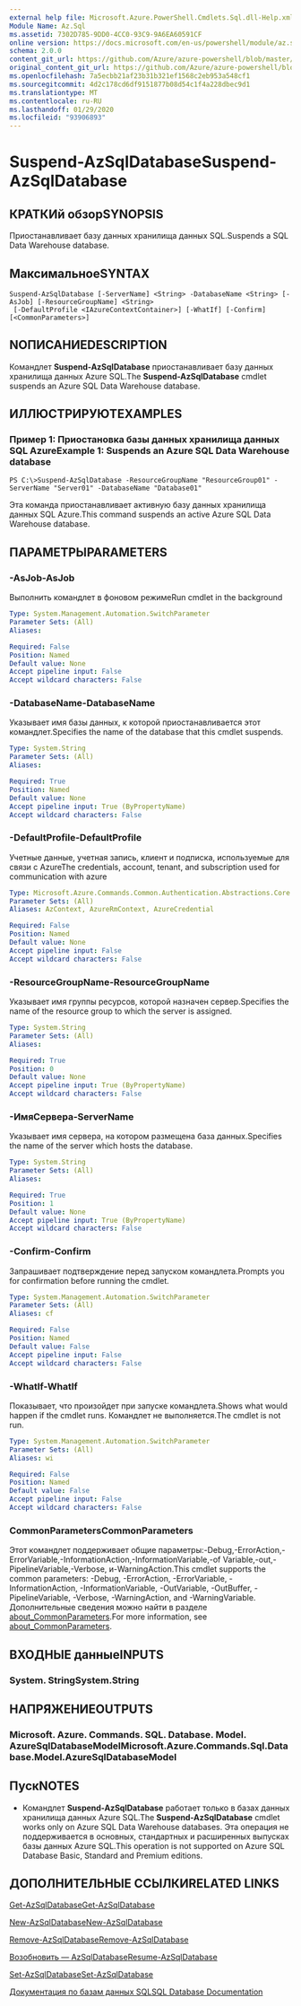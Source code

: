 ```yaml
---
external help file: Microsoft.Azure.PowerShell.Cmdlets.Sql.dll-Help.xml
Module Name: Az.Sql
ms.assetid: 7302D785-9DD0-4CC0-93C9-9A6EA60591CF
online version: https://docs.microsoft.com/en-us/powershell/module/az.sql/suspend-azsqldatabase
schema: 2.0.0
content_git_url: https://github.com/Azure/azure-powershell/blob/master/src/Sql/Sql/help/Suspend-AzSqlDatabase.md
original_content_git_url: https://github.com/Azure/azure-powershell/blob/master/src/Sql/Sql/help/Suspend-AzSqlDatabase.md
ms.openlocfilehash: 7a5ecbb21af23b31b321ef1568c2eb953a548cf1
ms.sourcegitcommit: 4d2c178cd6df9151877b08d54c1f4a228dbec9d1
ms.translationtype: MT
ms.contentlocale: ru-RU
ms.lasthandoff: 01/29/2020
ms.locfileid: "93906893"
---
```

# <span data-ttu-id="64b3e-101">Suspend-AzSqlDatabase</span><span class="sxs-lookup"><span data-stu-id="64b3e-101">Suspend-AzSqlDatabase</span></span>

## <span data-ttu-id="64b3e-102">КРАТКИй обзор</span><span class="sxs-lookup"><span data-stu-id="64b3e-102">SYNOPSIS</span></span>
<span data-ttu-id="64b3e-103">Приостанавливает базу данных хранилища данных SQL.</span><span class="sxs-lookup"><span data-stu-id="64b3e-103">Suspends a SQL Data Warehouse database.</span></span>

## <span data-ttu-id="64b3e-104">Максимальное</span><span class="sxs-lookup"><span data-stu-id="64b3e-104">SYNTAX</span></span>

```
Suspend-AzSqlDatabase [-ServerName] <String> -DatabaseName <String> [-AsJob] [-ResourceGroupName] <String>
 [-DefaultProfile <IAzureContextContainer>] [-WhatIf] [-Confirm] [<CommonParameters>]
```

## <span data-ttu-id="64b3e-105">NОПИСАНИЕ</span><span class="sxs-lookup"><span data-stu-id="64b3e-105">DESCRIPTION</span></span>
<span data-ttu-id="64b3e-106">Командлет **Suspend-AzSqlDatabase** приостанавливает базу данных хранилища данных Azure SQL.</span><span class="sxs-lookup"><span data-stu-id="64b3e-106">The **Suspend-AzSqlDatabase** cmdlet suspends an Azure SQL Data Warehouse database.</span></span>

## <span data-ttu-id="64b3e-107">ИЛЛЮСТРИРУЮТ</span><span class="sxs-lookup"><span data-stu-id="64b3e-107">EXAMPLES</span></span>

### <span data-ttu-id="64b3e-108">Пример 1: Приостановка базы данных хранилища данных SQL Azure</span><span class="sxs-lookup"><span data-stu-id="64b3e-108">Example 1: Suspends an Azure SQL Data Warehouse database</span></span>
```
PS C:\>Suspend-AzSqlDatabase -ResourceGroupName "ResourceGroup01" -ServerName "Server01" -DatabaseName "Database01"
```

<span data-ttu-id="64b3e-109">Эта команда приостанавливает активную базу данных хранилища данных SQL Azure.</span><span class="sxs-lookup"><span data-stu-id="64b3e-109">This command suspends an active Azure SQL Data Warehouse database.</span></span>

## <span data-ttu-id="64b3e-110">ПАРАМЕТРЫ</span><span class="sxs-lookup"><span data-stu-id="64b3e-110">PARAMETERS</span></span>

### <span data-ttu-id="64b3e-111">-AsJob</span><span class="sxs-lookup"><span data-stu-id="64b3e-111">-AsJob</span></span>
<span data-ttu-id="64b3e-112">Выполнить командлет в фоновом режиме</span><span class="sxs-lookup"><span data-stu-id="64b3e-112">Run cmdlet in the background</span></span>

```yaml
Type: System.Management.Automation.SwitchParameter
Parameter Sets: (All)
Aliases:

Required: False
Position: Named
Default value: None
Accept pipeline input: False
Accept wildcard characters: False
```

### <span data-ttu-id="64b3e-113">-DatabaseName</span><span class="sxs-lookup"><span data-stu-id="64b3e-113">-DatabaseName</span></span>
<span data-ttu-id="64b3e-114">Указывает имя базы данных, к которой приостанавливается этот командлет.</span><span class="sxs-lookup"><span data-stu-id="64b3e-114">Specifies the name of the database that this cmdlet suspends.</span></span>

```yaml
Type: System.String
Parameter Sets: (All)
Aliases:

Required: True
Position: Named
Default value: None
Accept pipeline input: True (ByPropertyName)
Accept wildcard characters: False
```

### <span data-ttu-id="64b3e-115">-DefaultProfile</span><span class="sxs-lookup"><span data-stu-id="64b3e-115">-DefaultProfile</span></span>
<span data-ttu-id="64b3e-116">Учетные данные, учетная запись, клиент и подписка, используемые для связи с Azure</span><span class="sxs-lookup"><span data-stu-id="64b3e-116">The credentials, account, tenant, and subscription used for communication with azure</span></span>

```yaml
Type: Microsoft.Azure.Commands.Common.Authentication.Abstractions.Core.IAzureContextContainer
Parameter Sets: (All)
Aliases: AzContext, AzureRmContext, AzureCredential

Required: False
Position: Named
Default value: None
Accept pipeline input: False
Accept wildcard characters: False
```

### <span data-ttu-id="64b3e-117">-ResourceGroupName</span><span class="sxs-lookup"><span data-stu-id="64b3e-117">-ResourceGroupName</span></span>
<span data-ttu-id="64b3e-118">Указывает имя группы ресурсов, которой назначен сервер.</span><span class="sxs-lookup"><span data-stu-id="64b3e-118">Specifies the name of the resource group to which the server is assigned.</span></span>

```yaml
Type: System.String
Parameter Sets: (All)
Aliases:

Required: True
Position: 0
Default value: None
Accept pipeline input: True (ByPropertyName)
Accept wildcard characters: False
```

### <span data-ttu-id="64b3e-119">-ИмяСервера</span><span class="sxs-lookup"><span data-stu-id="64b3e-119">-ServerName</span></span>
<span data-ttu-id="64b3e-120">Указывает имя сервера, на котором размещена база данных.</span><span class="sxs-lookup"><span data-stu-id="64b3e-120">Specifies the name of the server which hosts the database.</span></span>

```yaml
Type: System.String
Parameter Sets: (All)
Aliases:

Required: True
Position: 1
Default value: None
Accept pipeline input: True (ByPropertyName)
Accept wildcard characters: False
```

### <span data-ttu-id="64b3e-121">-Confirm</span><span class="sxs-lookup"><span data-stu-id="64b3e-121">-Confirm</span></span>
<span data-ttu-id="64b3e-122">Запрашивает подтверждение перед запуском командлета.</span><span class="sxs-lookup"><span data-stu-id="64b3e-122">Prompts you for confirmation before running the cmdlet.</span></span>

```yaml
Type: System.Management.Automation.SwitchParameter
Parameter Sets: (All)
Aliases: cf

Required: False
Position: Named
Default value: False
Accept pipeline input: False
Accept wildcard characters: False
```

### <span data-ttu-id="64b3e-123">-WhatIf</span><span class="sxs-lookup"><span data-stu-id="64b3e-123">-WhatIf</span></span>
<span data-ttu-id="64b3e-124">Показывает, что произойдет при запуске командлета.</span><span class="sxs-lookup"><span data-stu-id="64b3e-124">Shows what would happen if the cmdlet runs.</span></span>
<span data-ttu-id="64b3e-125">Командлет не выполняется.</span><span class="sxs-lookup"><span data-stu-id="64b3e-125">The cmdlet is not run.</span></span>

```yaml
Type: System.Management.Automation.SwitchParameter
Parameter Sets: (All)
Aliases: wi

Required: False
Position: Named
Default value: False
Accept pipeline input: False
Accept wildcard characters: False
```

### <span data-ttu-id="64b3e-126">CommonParameters</span><span class="sxs-lookup"><span data-stu-id="64b3e-126">CommonParameters</span></span>
<span data-ttu-id="64b3e-127">Этот командлет поддерживает общие параметры:-Debug,-ErrorAction,-ErrorVariable,-InformationAction,-InformationVariable,-of Variable,-out,-PipelineVariable,-Verbose, и-WarningAction.</span><span class="sxs-lookup"><span data-stu-id="64b3e-127">This cmdlet supports the common parameters: -Debug, -ErrorAction, -ErrorVariable, -InformationAction, -InformationVariable, -OutVariable, -OutBuffer, -PipelineVariable, -Verbose, -WarningAction, and -WarningVariable.</span></span> <span data-ttu-id="64b3e-128">Дополнительные сведения можно найти в разделе [about_CommonParameters](https://go.microsoft.com/fwlink/?LinkID=113216).</span><span class="sxs-lookup"><span data-stu-id="64b3e-128">For more information, see [about_CommonParameters](https://go.microsoft.com/fwlink/?LinkID=113216).</span></span>

## <span data-ttu-id="64b3e-129">ВХОДНЫЕ данные</span><span class="sxs-lookup"><span data-stu-id="64b3e-129">INPUTS</span></span>

### <span data-ttu-id="64b3e-130">System. String</span><span class="sxs-lookup"><span data-stu-id="64b3e-130">System.String</span></span>

## <span data-ttu-id="64b3e-131">НАПРЯЖЕНИЕ</span><span class="sxs-lookup"><span data-stu-id="64b3e-131">OUTPUTS</span></span>

### <span data-ttu-id="64b3e-132">Microsoft. Azure. Commands. SQL. Database. Model. AzureSqlDatabaseModel</span><span class="sxs-lookup"><span data-stu-id="64b3e-132">Microsoft.Azure.Commands.Sql.Database.Model.AzureSqlDatabaseModel</span></span>

## <span data-ttu-id="64b3e-133">Пуск</span><span class="sxs-lookup"><span data-stu-id="64b3e-133">NOTES</span></span>
* <span data-ttu-id="64b3e-134">Командлет **Suspend-AzSqlDatabase** работает только в базах данных хранилища данных Azure SQL.</span><span class="sxs-lookup"><span data-stu-id="64b3e-134">The **Suspend-AzSqlDatabase** cmdlet works only on Azure SQL Data Warehouse databases.</span></span> <span data-ttu-id="64b3e-135">Эта операция не поддерживается в основных, стандартных и расширенных выпусках базы данных Azure SQL.</span><span class="sxs-lookup"><span data-stu-id="64b3e-135">This operation is not supported on Azure SQL Database Basic, Standard and Premium editions.</span></span>

## <span data-ttu-id="64b3e-136">ДОПОЛНИТЕЛЬНЫЕ ССЫЛКИ</span><span class="sxs-lookup"><span data-stu-id="64b3e-136">RELATED LINKS</span></span>

[<span data-ttu-id="64b3e-137">Get-AzSqlDatabase</span><span class="sxs-lookup"><span data-stu-id="64b3e-137">Get-AzSqlDatabase</span></span>](./Get-AzSqlDatabase.md)

[<span data-ttu-id="64b3e-138">New-AzSqlDatabase</span><span class="sxs-lookup"><span data-stu-id="64b3e-138">New-AzSqlDatabase</span></span>](./New-AzSqlDatabase.md)

[<span data-ttu-id="64b3e-139">Remove-AzSqlDatabase</span><span class="sxs-lookup"><span data-stu-id="64b3e-139">Remove-AzSqlDatabase</span></span>](./Remove-AzSqlDatabase.md)

[<span data-ttu-id="64b3e-140">Возобновить — AzSqlDatabase</span><span class="sxs-lookup"><span data-stu-id="64b3e-140">Resume-AzSqlDatabase</span></span>](./Resume-AzSqlDatabase.md)

[<span data-ttu-id="64b3e-141">Set-AzSqlDatabase</span><span class="sxs-lookup"><span data-stu-id="64b3e-141">Set-AzSqlDatabase</span></span>](./Set-AzSqlDatabase.md)

[<span data-ttu-id="64b3e-142">Документация по базам данных SQL</span><span class="sxs-lookup"><span data-stu-id="64b3e-142">SQL Database Documentation</span></span>](https://docs.microsoft.com/azure/sql-database/)


